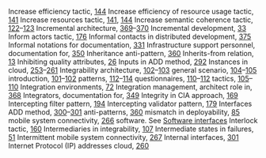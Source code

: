 Increase efficiency tactic, [144](ch09.xhtml#page_144) Increase efficiency of resource usage tactic, [141](ch09.xhtml#page_141) Increase resources tactic, [141](ch09.xhtml#page_141), [144](ch09.xhtml#page_144) Increase semantic coherence tactic, [122](ch08.xhtml#page_122)–[123](ch08.xhtml#page_123) Incremental architecture, [369](ch24.xhtml#page_369)–[370](ch24.xhtml#page_370) Incremental development, [33](ch02.xhtml#page_33) Inform actors tactic, [176](ch11.xhtml#page_176) Informal contacts in distributed development, [375](ch24.xhtml#page_375) Informal notations for documentation, [331](ch22.xhtml#page_331) Infrastructure support personnel, documentation for, [350](ch22.xhtml#page_350) Inheritance anti-pattern, [360](ch23.xhtml#page_360) Inherits-from relation, [13](ch01.xhtml#page_13) Inhibiting quality attributes, [26](ch02.xhtml#page_26) Inputs in ADD method, [292](ch20.xhtml#page_292) Instances in cloud, [253](ch17.xhtml#page_253)–[261](ch17.xhtml#page_261) Integrability architecture, [102](ch07.xhtml#page_102)–[103](ch07.xhtml#page_103) general scenario, [104](ch07.xhtml#page_104)–[105](ch07.xhtml#page_105) introduction, [101](ch07.xhtml#page_101)–[102](ch07.xhtml#page_102) patterns, [112](ch07.xhtml#page_112)–[114](ch07.xhtml#page_114) questionnaires, [110](ch07.xhtml#page_110)–[112](ch07.xhtml#page_112) tactics, [105](ch07.xhtml#page_105)–[110](ch07.xhtml#page_110) Integration environments, [72](ch05.xhtml#page_72) Integration management, architect role in, [368](ch24.xhtml#page_368) Integrators, documentation for, [349](ch22.xhtml#page_349) Integrity in CIA approach, [169](ch11.xhtml#page_169) Intercepting filter pattern, [194](ch12.xhtml#page_194) Intercepting validator pattern, [179](ch11.xhtml#page_179) Interfaces ADD method, [300](ch20.xhtml#page_300)–[301](ch20.xhtml#page_301) anti-patterns, [360](ch23.xhtml#page_360) mismatch in deployability, [85](ch05.xhtml#page_85) mobile system connectivity, [266](ch18.xhtml#page_266) software. See [Software interfaces](index.xhtml#ind740) Interlock tactic, [160](ch10.xhtml#page_160) Intermediaries in integrability, [107](ch07.xhtml#page_107) Intermediate states in failures, [51](ch04.xhtml#page_51) Intermittent mobile system connectivity, [267](ch18.xhtml#page_267) Internal interfaces, [301](ch20.xhtml#page_301) Internet Protocol (IP) addresses cloud, [260](ch17.xhtml#page_260)